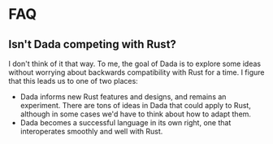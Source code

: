 # FAQ

## Isn't Dada competing with Rust?

I don't think of it that way. To me, the goal of Dada is to explore some ideas without worrying about backwards compatibility with Rust for a time. I figure that this leads us to one of two places:

* Dada informs new Rust features and designs, and remains an experiment. There are tons of ideas in Dada that could apply to Rust, although in some cases we'd have to think about how to adapt them.
* Dada becomes a successful language in its own right, one that interoperates smoothly and well with Rust.